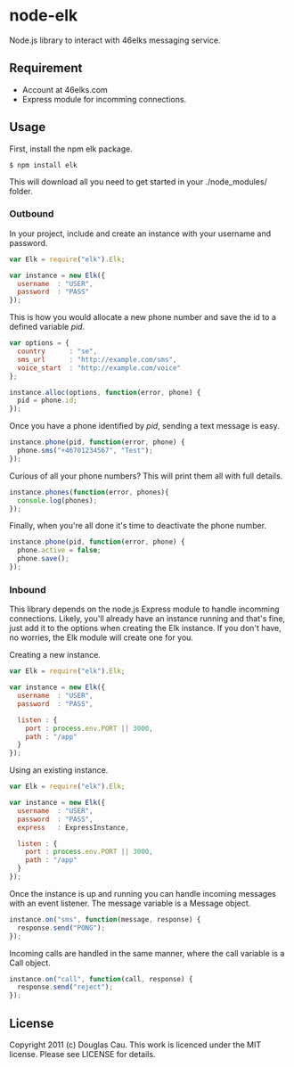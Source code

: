 # node-elk

Node.js library to interact with 46elks messaging service.

## Requirement

* Account at 46elks.com
* Express module for incomming connections.

## Usage

First, install the npm elk package.

```
$ npm install elk
```

This will download all you need to get started in your ./node_modules/ folder.

### Outbound

In your project, include and create an instance with your username and password.

```javascript
var Elk = require("elk").Elk;

var instance = new Elk({
  username  : "USER",
  password  : "PASS"
});
```

This is how you would allocate a new phone number and save the id to a defined variable *pid*.

```javascript
var options = {
  country      : "se",
  sms_url      : "http://example.com/sms",
  voice_start  : "http://example.com/voice"
};

instance.alloc(options, function(error, phone) {
  pid = phone.id;
});
```

Once you have a phone identified by *pid*, sending a text message is easy.

```javascript
instance.phone(pid, function(error, phone) {
  phone.sms("+46701234567", "Test");
});
```

Curious of all your phone numbers? This will print them all with full details.

```javascript
instance.phones(function(error, phones){
  console.log(phones);
});
```

Finally, when you're all done it's time to deactivate the phone number.

```javascript
instance.phone(pid, function(error, phone) {
  phone.active = false;
  phone.save();
});
```

### Inbound

This library depends on the node.js Express module to handle incomming connections. Likely, you'll already have an instance running and that's fine, just add it to the options when creating the Elk instance. If you don't have, no worries, the Elk module will create one for you.

Creating a new instance.

```javascript
var Elk = require("elk").Elk;

var instance = new Elk({
  username  : "USER",
  password  : "PASS",

  listen : {
	port : process.env.PORT || 3000,
	path : "/app"
  }
});
```

Using an existing instance.

```javascript
var Elk = require("elk").Elk;

var instance = new Elk({
  username  : "USER",
  password  : "PASS",
  express   : ExpressInstance,

  listen : {
	port : process.env.PORT || 3000,
	path : "/app"
  }
});
```

Once the instance is up and running you can handle incoming messages with an event listener. The message variable is a Message object.

```javascript
instance.on("sms", function(message, response) {
  response.send("PONG");
});
```

Incoming calls are handled in the same manner, where the call variable is a Call object.

```javascript
instance.on("call", function(call, response) {
  response.send("reject");
});
```

## License

Copyright 2011 (c) Douglas Cau. This work is licenced under the MIT license. Please see LICENSE for details.

